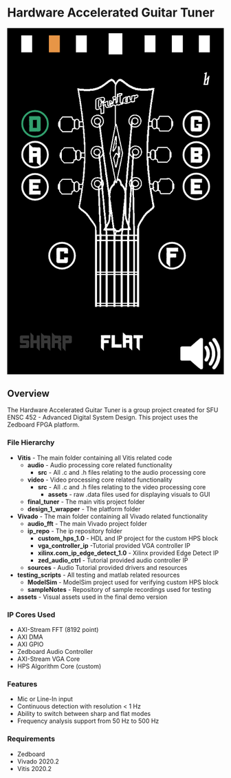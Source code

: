 # Hardware Accelerated Guitar Tuner

![Main Screen](assets/raw/full.png)

## Overview

The Hardware Accelerated Guitar Tuner is a group project created for SFU ENSC 452 - Advanced Digital System Design. This project uses the Zedboard FPGA platform.

### File Hierarchy

- **Vitis** - The main folder containing all Vitis related code
  - **audio** - Audio processing core related functionality
    - **src** - All .c and .h files relating to the audio processing core
  - **video** - Video processing core related functionality
    - **src** - All .c and .h files relating to the video processing core
      - **assets** - raw .data files used for displaying visuals to GUI
  - **final_tuner** - The main vitis project folder
  - **design_1_wrapper** - The platform folder
- **Vivado** - The main folder containing all Vivado related functionality
  - **audio_fft** - The main Vivado project folder
  - **ip_repo** - The ip repository folder
    - **custom_hps_1.0** - HDL and IP project for the custom HPS block
    - **vga_controller_ip** -Tutorial provided VGA controller IP
    - **xilinx.com_ip_edge_detect_1.0** - Xilinx provided Edge Detect IP
    - **zed_audio_ctrl** - Tutorial provided audio controller IP
  - **sources** - Audio Tutorial provided drivers and resources
- **testing_scripts** - All testing and matlab related resources
  - **ModelSim** - ModelSim project used for verifying custom HPS block
  - **sampleNotes** - Repository of sample recordings used for testing
- **assets** - Visual assets used in the final demo version

### IP Cores Used

- AXI-Stream FFT (8192 point)
- AXI DMA
- AXI GPIO
- Zedboard Audio Controller
- AXI-Stream VGA Core
- HPS Algorithm Core (custom)

### Features

- Mic or Line-In input
- Continuous detection with resolution < 1 Hz
- Ability to switch between sharp and flat modes
- Frequency analysis support from 50 Hz to 500 Hz

### Requirements

- Zedboard
- Vivado 2020.2
- Vitis 2020.2
